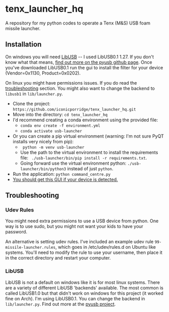 # tenx_launcher_hq
A repository for my python codes to operate a Tenx (M&amp;S) USB foam missile launcher.

## Installation
On windows you will need [LibUSB](https://github.com/mcuee/libusb-win32/releases) -- I used LibUSB0.1 1.27. If you don't know what that means, [find out more on the pyusb github page](https://github.com/pyusb/pyusb). Once you've downloaded LibUSB0.1 run the gui to install the filter for your device (Vendor=0x1130, Product=0x0202).

On linux you might have permissions issues. If you do read the [troubleshooting](#troubleshooting) section. You might also want to change the backend to `libusb1` in `lib/launcher.py`.

- Clone the project: `https://github.com/iconicporridge/tenx_launcher_hq.git`
- Move into the directory: `cd tenx_launcher_hq`
- I'd recommend creating a conda environment using the provided file:
    - `conda env create -f environment.yml`
    - `conda activate usb-launcher`
- Or you can create a pip virtual environment (warning: I'm not sure PyQT installs very nicely from pip):
    - ` python -m venv usb-launcher`
    - Use the path to the virtual environment to install the requirements file: ` ./usb-launcher/bin/pip install -r requirements.txt`.
    - Going forward use the virtual environment python: `./usb-launcher/bin/python3` instead of just `python`.
- Run the application: `python command_centre.py`
- [You should get this GUI if your device is detected.](./images/gui.png)

## Troubleshooting
### Udev Rules
You might need extra permissions to use a USB device from python. One way is to use sudo, but you might not want your kids to have your password.

An alternative is setting udev rules. I've included an example udev rule `99-missile-launcher.rules`, which goes in /etc/udev/rules.d on Ubuntu like systems. You'll need to modify the rule to use your username, then place it in the correct directory and restart your computer.

### LibUSB
LibUSB is not a default on windows like it is for most linux systems. There are a variety of different LibUSB 'backends' available. The most common is called LibUSB1.0 but that didn't work on windows for this project (it worked fine on Arch). I'm using LibUSB0.1. You can change the backend in `lib/launcher.py`. Find out more at the [pyusb project](https://github.com/pyusb/pyusb).




